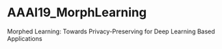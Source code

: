 # AAAI19_MorphLearning
Morphed Learning: Towards Privacy-Preserving for Deep Learning Based Applications
